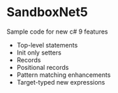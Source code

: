 # SandboxNet5

Sample code for new c# 9 features

- Top-level statements
- Init only setters
- Records
- Positional records
- Pattern matching enhancements
- Target-typed new expressions

